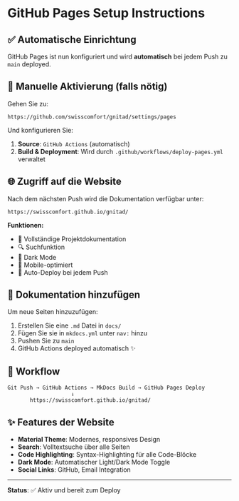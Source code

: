 # GitHub Pages Setup Instructions

## ✅ Automatische Einrichtung

GitHub Pages ist nun konfiguriert und wird **automatisch** bei jedem Push zu `main` deployed.

## 🔧 Manuelle Aktivierung (falls nötig)

Gehen Sie zu:
```
https://github.com/swisscomfort/gnitad/settings/pages
```

Und konfigurieren Sie:

1. **Source**: `GitHub Actions` (automatisch)
2. **Build & Deployment**: Wird durch `.github/workflows/deploy-pages.yml` verwaltet

## 🌐 Zugriff auf die Website

Nach dem nächsten Push wird die Dokumentation verfügbar unter:
```
https://swisscomfort.github.io/gnitad/
```

**Funktionen:**
- 📖 Vollständige Projektdokumentation
- 🔍 Suchfunktion
- 🌙 Dark Mode
- 📱 Mobile-optimiert
- 🚀 Auto-Deploy bei jedem Push

## 📝 Dokumentation hinzufügen

Um neue Seiten hinzuzufügen:

1. Erstellen Sie eine `.md` Datei in `docs/`
2. Fügen Sie sie in `mkdocs.yml` unter `nav:` hinzu
3. Pushen Sie zu `main`
4. GitHub Actions deployed automatisch ✨

## 🔄 Workflow

```
Git Push → GitHub Actions → MkDocs Build → GitHub Pages Deploy
                    ↓
       https://swisscomfort.github.io/gnitad/
```

## ✨ Features der Website

- **Material Theme**: Modernes, responsives Design
- **Search**: Volltextsuche über alle Seiten
- **Code Highlighting**: Syntax-Highlighting für alle Code-Blöcke
- **Dark Mode**: Automatischer Light/Dark Mode Toggle
- **Social Links**: GitHub, Email Integration

---

**Status**: ✅ Aktiv und bereit zum Deploy
